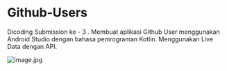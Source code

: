 # Github-Users
Dicoding Submission ke - 3 . Membuat aplikasi Github User menggunakan Android Studio dengan bahasa pemrograman Kotlin. Menggunakan Live Data dengan API.


![image.jpg]({dokumentasi/beranda.jpg})
